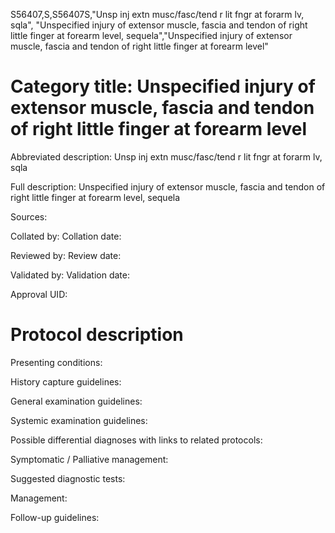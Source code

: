 S56407,S,S56407S,"Unsp inj extn musc/fasc/tend r lit fngr at forarm lv, sqla", "Unspecified injury of extensor muscle, fascia and tendon of right little finger at forearm level, sequela","Unspecified injury of extensor muscle, fascia and tendon of right little finger at forearm level"
# Category title: Unspecified injury of extensor muscle, fascia and tendon of right little finger at forearm level

Abbreviated description: Unsp inj extn musc/fasc/tend r lit fngr at forarm lv, sqla

Full description: Unspecified injury of extensor muscle, fascia and tendon of right little finger at forearm level, sequela

Sources:

Collated by:
Collation date:

Reviewed by:
Review date:

Validated by:
Validation date:

Approval UID:

# Protocol description

Presenting conditions:

History capture guidelines:

General examination guidelines:

Systemic examination guidelines:

Possible differential diagnoses with links to related protocols:

Symptomatic / Palliative management:

Suggested diagnostic tests:

Management:

Follow-up guidelines:
